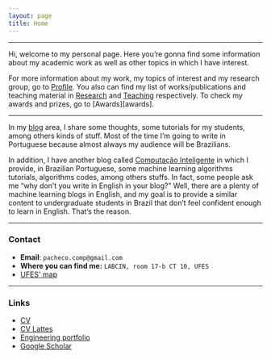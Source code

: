 ```yaml
---
layout: page
title: Home
---
```

___
Hi, welcome to my personal page. 
Here you’re gonna find some information about my academic work as well as other topics in which I have interest.

For more information about my work, my topics of interest and my research group, go to [Profile](profile). You also can find my list of works/publications and teaching material in [Research](research) and [Teaching](teaching) respectively. To check my awards and prizes, go to [Awards][awards].

___
In my [blog](blog) area, I share some thoughts, some tutorials for my students, among others kinds of stuff. Most of the time I’m going to write in Portuguese because almost always my audience will be Brazilians.

In addition, I have another blog called [Computação Inteligente](http://computacaointeligente.com.br) in which I provide, in Brazilian Portuguese, some machine learning algorithms tutorials, algorithms codes, among others stuffs. In fact, some people ask me “why don’t you write in English in your blog?” Well, there are a plenty of machine learning blogs in English, and my goal is to provide a similar content to undergraduate students in Brazil that don’t feel confident enough to learn in English. That’s the reason.

___

### Contact
+ **Email**: `pacheco.comp@gmail.com`
+ **Where you can find me:** `LABCIN, room 17-b CT 10, UFES`
+ [UFES' map](https://www.google.com/maps/d/u/0/viewer?ll=-20.277576%2C-40.302658&spn=0.016102%2C0.042872&hl=en&msa=0&z=16&source=embed&ie=UTF8&mid=1bceB-PnlVIgdZnTuy1KrpZ2-KPY)

___

### Links
+ [CV](assets/files/andre-pacheco-cv.pdf)
+ [CV Lattes](http://lattes.cnpq.br/8898143425329967)
+ [Engineering portfolio](assets/files/andre-pacheco-portfolio.pdf)
+ [Google Scholar](https://scholar.google.com/citations?user=OVhpuAgAAAAJ&hl=en)


